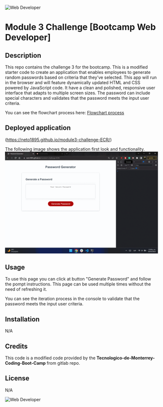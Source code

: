 ![Web Developer](https://img.shields.io/badge/bootcamp-Web%20Developer-red)
# Module 3 Challenge [Bootcamp Web Developer]

## Description

This repo contains the challenge 3 for the bootcamp.
This is a modified starter code to create an application that enables employees to generate random passwords based on criteria that they’ve selected. This app will run in the browser and will feature dynamically updated HTML and CSS powered by JavaScript code. It have a clean and polished, responsive user interface that adapts to multiple screen sizes.
The password can include special characters and validates that the password meets the input user criteria.

You can see the flowchart process here:
[Flowchart process](./Assets/module3challenge.png)

## Deployed application 

(https://neto1895.github.io/module3-challenge-ECR/)

The following image shows the application first look and functionality.
![Password Generator demo](./Assets/deployedpage.gif)


## Usage

To use this page you can click at button "Generate Password" and follow the pompt instructions. This page can be used multiple times without the need of refreshing it.

You can see the iteration process in the console to validate that the password meets the input user criteria.


## Installation

N/A

## Credits

This code is a modified code provided by the **Tecnologico-de-Monterrey-Coding-Boot-Camp** from gitlab repo.

## License

N/A

![Web Developer](https://img.shields.io/badge/bootcamp-Web%20Developer-red)
